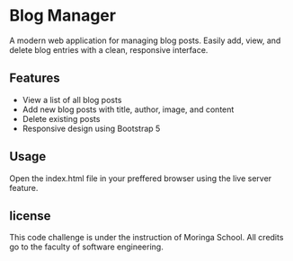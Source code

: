 # Blog Manager

A modern web application for managing blog posts. Easily add, view, and delete blog entries with a clean, responsive interface.

## Features

- View a list of all blog posts
- Add new blog posts with title, author, image, and content
- Delete existing posts
- Responsive design using Bootstrap 5

## Usage
Open the index.html file in your preffered browser using the live server feature.

## license
This code challenge is under the instruction of Moringa School. All credits go to the faculty of software engineering.


